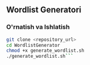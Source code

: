 ## Wordlist Generatori

### O'rnatish va Ishlatish
```bash
git clone <repository_url>
cd WordlistGenerator
chmod +x generate_wordlist.sh
./generate_wordlist.sh```
